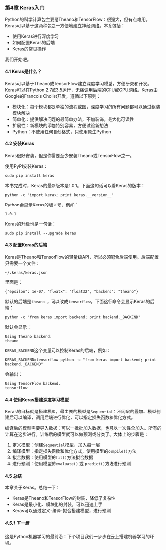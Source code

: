 ### 第4章 Keras入门

Python的科学计算包主要是Theano和TensorFlow：很强大，但有点难用。Keras可以基于这两种包之一方便地建立神经网络。本章包括：

- 使用Keras进行深度学习
- 如何配置Keras的后端
- Keras的常见操作

我们开始吧。

#### 4.1 Keras是什么？

Keras可以基于Theano或TensorFlow建立深度学习模型，方便研究和开发。Keras可以在Python 2.7或3.5运行，无痛调用后端的CPU或GPU网络。Keras由Google的Francois Chollet开发，遵循以下原则：

- 模块化：每个模块都是单独的流程或图，深度学习的所有问题都可以通过组装模块解决
- 简单化：提供解决问题的最简单办法，不加装饰，最大化可读性
- 扩展性：新模块的添加特别容易，方便试验新想法
- Python：不使用任何自创格式，只使用原生Python

#### 4.2 安装Keras

Keras很好安装，但是你需要至少安装Theano或TensorFlow之一。

使用PyPI安装Keras：

```
sudo pip install keras
```

本书完成时，Keras的最新版本是1.0.1。下面这句话可以看Keras的版本：

```
python -c "import keras; print keras.__version__"
```

Python会显示Keras的版本号，例如：

```
1.0.1
```

Keras的升级也是一句话：

```
sudo pip install --upgrade keras
```

#### 4.3 配置Keras的后端

Keras是Theano和TensorFlow的轻量级API，所以必须配合后端使用。后端配置只需要一个文件：

```
~/.keras/keras.json
```

里面是：

```
{"epsilon": 1e-07, "floatx": "float32", "backend": "theano"}
```

默认的后端是```theano ```，可以改成```tensorflow```。下面这行命令会显示Keras的后端：

```
python -c "from keras import backend; print backend._BACKEND"
```

默认会显示：

```
Using Theano backend.
theano
```

```KERAS_BACKEND```这个变量可以控制Keras的后端，例如：

```
KERAS_BACKEND=tensorflow python -c "from keras import backend; print backend._BACKEND"
```

会输出：

```
Using TensorFlow backend.
tensorflow
```

#### 4.4 使用Keras搭建深度学习模型

Keras的目标就是搭建模型。最主要的模型是```Sequential```：不同层的叠加。模型创建后可以编译，调用后端进行优化，可以指定损失函数和优化方式。

编译后的模型需要导入数据：可以一批批加入数据，也可以一次性全加入。所有的计算在这步进行。训练后的模型就可以做预测或分类了。大体上的步骤是：

1. 定义模型：创建```Sequential```模型，加入每一层
2. 编译模型：指定损失函数和优化方式，使用模型的```compile()```方法
3. 拟合数据：使用模型的```fit()```方法拟合数据
4. 进行预测：使用模型的```evaluate()``` 或 ```predict()```方法进行预测

#### 4.5 总结

本章关于Keras。总结一下：

- Keras是Theano和TensorFlow的封装，降低了复杂性
- Keras是最小化、模块化的封装，可以迅速上手
- Keras可以通过定义-编译-拟合搭建模型，进行预测

##### 4.5.1 下一章

这是Python机器学习的最前沿：下个项目我们一步步在云上搭建机器学习的环境。
